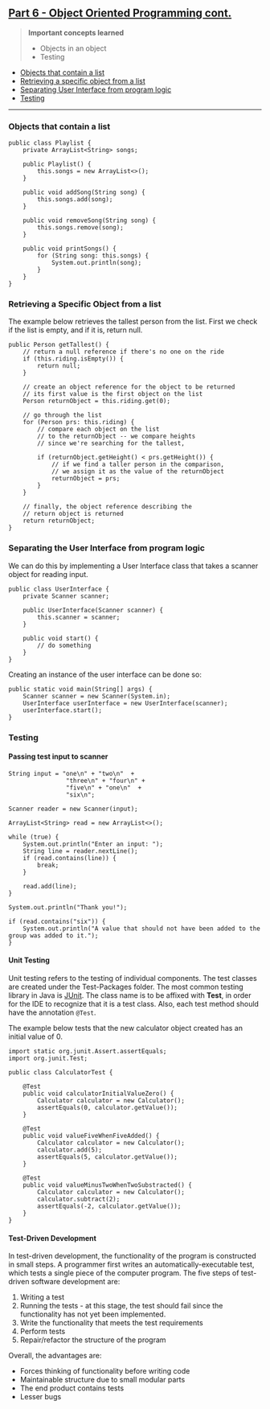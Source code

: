 ## [Part 6 - Object Oriented Programming cont.](https://java-programming.mooc.fi/part-6)

> **Important concepts learned**
>
> - Objects in an object
> - Testing

- [Objects that contain a list](#objects-that-contain-a-list)
- [Retrieving a specific object  from a list](#retrieving-a-specific-object-from-a-list)
- [Separating User Interface from program logic](#separating-user-interface-from-program-logic)
- [Testing](#testing)

_____

### Objects that contain a list

```
public class Playlist {
    private ArrayList<String> songs;

    public Playlist() {
        this.songs = new ArrayList<>();
    }

    public void addSong(String song) {
        this.songs.add(song);
    }

    public void removeSong(String song) {
        this.songs.remove(song);
    }

    public void printSongs() {
        for (String song: this.songs) {
            System.out.println(song);
        }
    }
}
```

### Retrieving a Specific Object from a list

The example below retrieves the tallest person from the list. First we check if the list is empty, and if it is, return null.

```
public Person getTallest() {
    // return a null reference if there's no one on the ride
    if (this.riding.isEmpty()) {
        return null;
    }

    // create an object reference for the object to be returned
    // its first value is the first object on the list
    Person returnObject = this.riding.get(0);

    // go through the list
    for (Person prs: this.riding) {
        // compare each object on the list
        // to the returnObject -- we compare heights
        // since we're searching for the tallest,

        if (returnObject.getHeight() < prs.getHeight()) {
            // if we find a taller person in the comparison,
            // we assign it as the value of the returnObject
            returnObject = prs;
        }
    }

    // finally, the object reference describing the
    // return object is returned
    return returnObject;
}
```

### Separating the User Interface from program logic

We can do this by implementing a User Interface class that takes a scanner object for reading input.

```
public class UserInterface {
    private Scanner scanner;

    public UserInterface(Scanner scanner) {
        this.scanner = scanner;
    }

    public void start() {
        // do something
    }
}
```

Creating an instance of the user interface can be done so:

```
public static void main(String[] args) {
    Scanner scanner = new Scanner(System.in);
    UserInterface userInterface = new UserInterface(scanner);
    userInterface.start();
}
```

### Testing

#### Passing test input to scanner

```
String input = "one\n" + "two\n"  +
                "three\n" + "four\n" +
                "five\n" + "one\n"  +
                "six\n";

Scanner reader = new Scanner(input);

ArrayList<String> read = new ArrayList<>();

while (true) {
    System.out.println("Enter an input: ");
    String line = reader.nextLine();
    if (read.contains(line)) {
        break;
    }

    read.add(line);
}

System.out.println("Thank you!");

if (read.contains("six")) {
    System.out.println("A value that should not have been added to the group was added to it.");
}
```

#### Unit Testing

Unit testing refers to the testing of individual components. The test classes are created under the Test-Packages folder. The most common testing library in Java is [JUnit](http://junit.org/). The class name is to be affixed with **Test**, in order for the IDE to recognize that it is a test class. Also, each test method should have the annotation `@Test`.

The example below tests that the new calculator object created has an initial value of 0.

```
import static org.junit.Assert.assertEquals;
import org.junit.Test;

public class CalculatorTest {

    @Test
    public void calculatorInitialValueZero() {
        Calculator calculator = new Calculator();
        assertEquals(0, calculator.getValue());
    }

    @Test
    public void valueFiveWhenFiveAdded() {
        Calculator calculator = new Calculator();
        calculator.add(5);
        assertEquals(5, calculator.getValue());
    }

    @Test
    public void valueMinusTwoWhenTwoSubstracted() {
        Calculator calculator = new Calculator();
        calculator.subtract(2);
        assertEquals(-2, calculator.getValue());
    }
}
```

#### Test-Driven Development

In test-driven development, the functionality of the program is constructed in small steps. A programmer first writes an automatically-executable test, which tests a single piece of the computer program. The five steps of test-driven software development are:

1. Writing a test
2. Running the tests - at this stage, the test should fail since the functionality has not yet been implemented.
3. Write the functionality that meets the test requirements
4. Perform tests
5. Repair/refactor the structure of the program

Overall, the advantages are:

- Forces thinking of functionality before writing code
- Maintainable structure due to small modular parts
- The end product contains tests
- Lesser bugs
